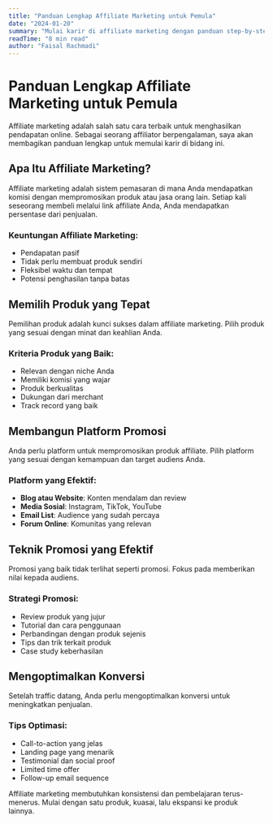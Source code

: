 ```yaml
---
title: "Panduan Lengkap Affiliate Marketing untuk Pemula"
date: "2024-01-20"
summary: "Mulai karir di affiliate marketing dengan panduan step-by-step ini. Pelajari cara memilih produk, membangun audiens, dan menghasilkan pendapatan pasif."
readTime: "8 min read"
author: "Faisal Rachmadi"
---
```


# Panduan Lengkap Affiliate Marketing untuk Pemula

Affiliate marketing adalah salah satu cara terbaik untuk menghasilkan pendapatan online. Sebagai seorang affiliator berpengalaman, saya akan membagikan panduan lengkap untuk memulai karir di bidang ini.

## Apa Itu Affiliate Marketing?

Affiliate marketing adalah sistem pemasaran di mana Anda mendapatkan komisi dengan mempromosikan produk atau jasa orang lain. Setiap kali seseorang membeli melalui link affiliate Anda, Anda mendapatkan persentase dari penjualan.

### Keuntungan Affiliate Marketing:
- Pendapatan pasif
- Tidak perlu membuat produk sendiri
- Fleksibel waktu dan tempat
- Potensi penghasilan tanpa batas

## Memilih Produk yang Tepat

Pemilihan produk adalah kunci sukses dalam affiliate marketing. Pilih produk yang sesuai dengan minat dan keahlian Anda.

### Kriteria Produk yang Baik:
- Relevan dengan niche Anda
- Memiliki komisi yang wajar
- Produk berkualitas
- Dukungan dari merchant
- Track record yang baik

## Membangun Platform Promosi

Anda perlu platform untuk mempromosikan produk affiliate. Pilih platform yang sesuai dengan kemampuan dan target audiens Anda.

### Platform yang Efektif:
- **Blog atau Website**: Konten mendalam dan review
- **Media Sosial**: Instagram, TikTok, YouTube
- **Email List**: Audience yang sudah percaya
- **Forum Online**: Komunitas yang relevan

## Teknik Promosi yang Efektif

Promosi yang baik tidak terlihat seperti promosi. Fokus pada memberikan nilai kepada audiens.

### Strategi Promosi:
- Review produk yang jujur
- Tutorial dan cara penggunaan
- Perbandingan dengan produk sejenis
- Tips dan trik terkait produk
- Case study keberhasilan

## Mengoptimalkan Konversi

Setelah traffic datang, Anda perlu mengoptimalkan konversi untuk meningkatkan penjualan.

### Tips Optimasi:
- Call-to-action yang jelas
- Landing page yang menarik
- Testimonial dan social proof
- Limited time offer
- Follow-up email sequence

Affiliate marketing membutuhkan konsistensi dan pembelajaran terus-menerus. Mulai dengan satu produk, kuasai, lalu ekspansi ke produk lainnya.